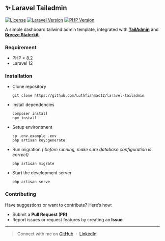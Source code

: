 ## ✨ Laravel Tailadmin

[![License](https://img.shields.io/badge/license-MIT-blue.svg)](LICENSE.md)
[![Laravel Version](https://img.shields.io/badge/Laravel-^12.0-red.svg)](https://laravel.com/) [![PHP Version](https://img.shields.io/badge/PHP-^8.2-blue.svg)](https://www.php.net/)

A simple dashboard tailwind admin template, integrated with [**TailAdmin**](https://tailadmin.com/) and [**Breeze Staterkit**](https://laravel.com/docs/11.x/starter-kits#laravel-breeze).

### Requirement

-   PHP > 8.2
-   Laravel 12

### Installation

-   Clone repository

    ```
    git clone https://github.com/Luthfiahmad12/laravel-tailadmin
    ```

-   Install dependencies

    ```
    composer install
    npm install
    ```

-   Setup environtment

    ```
    cp .env.example .env
    php artisan key:generate
    ```

-   Run migration _( before running, make sure database configuration is correct)_

    ```
    php artisan migrate
    ```

-   Start the development server
    ```
    php artisan serve
    ```

### Contributing

Have suggestions or want to contribute? Here’s how:

-   Submit a **Pull Request (PR)**
-   Report issues or request features by creating an **Issue**

---

> Connect with me on [GitHub](https://github.com/luthfiahmad12) &nbsp;&middot;&nbsp; [LinkedIn](https://www.linkedin.com/in/luthfi-afif12/)
